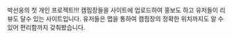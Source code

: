 박선웅의 첫 개인 프로젝트!!!
캠핌장들을 사이트에 업로드하여 홍보도 하고 유저들이 리뷰도 달수 있는 사이트입니다.
유저들은 맵을 통하여 캠핌장의 정확한 위치까지도 알 수있어 편리함까지 갖춰봤습니다. 
